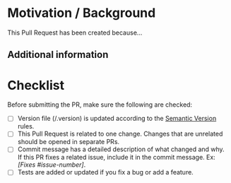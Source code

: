 <!--
Thanks for contributing!

About this template:
The following template aims to help contributors write a good description
for their pull requests.
We'd like you to provide a description of the changes in your pull request 
(i.e. bugs fixed or features added), motivation behind the changes, and 
complete the checklist below before opening a pull request.

Feel free to discard it if you need to (e.g. when you just fix a typo). -->

# Motivation / Background

<!--
Describe why this Pull Request needs to be merged. What bug have you fixed? 
What feature have you added? Why is it important?
If you are fixing a specific issue, include "Fixes #ISSUE" (replace 
with the issue number, remove the quotes) and the issue will be linked
to this PR.
-->

This Pull Request has been created because...

## Additional information

<!-- Provide additional information such as benchmarks, reference to 
other repositories or alternative 
solutions. -->

# Checklist

Before submitting the PR, make sure the following are checked:

- [ ] Version file (/.version) is updated according to the
[Semantic Version](https://semver.org/) rules.
- [ ] This Pull Request is related to one change.
Changes that are unrelated should be opened in separate PRs.
- [ ] Commit message has a detailed description of what changed and why.
If this PR fixes a related issue, include it in the commit message.
Ex: _[Fixes #issue-number]_.
- [ ] Tests are added or updated if you fix a bug or add a feature.
